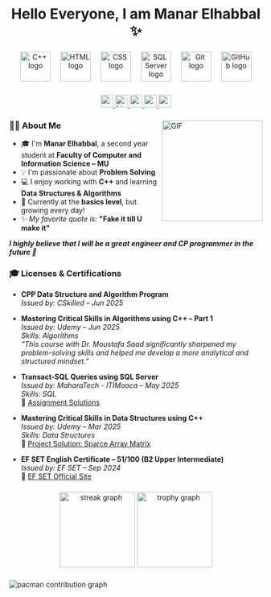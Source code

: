 <h1 align="center">Hello Everyone, I am Manar Elhabbal ✨</h1>

###

<div align="center">
  <img src="https://skillicons.dev/icons?i=cpp" height="60" alt="C++ logo" />
  <img width="12" />
  <img src="https://skillicons.dev/icons?i=html" height="60" alt="HTML logo" />
  <img width="12" />
  <img src="https://skillicons.dev/icons?i=css" height="60" alt="CSS logo" />
  <img width="12" />
  <img src="https://cdn.jsdelivr.net/gh/devicons/devicon/icons/microsoftsqlserver/microsoftsqlserver-plain.svg" height="60" alt="SQL Server logo" />
  <img width="12" />
  <img src="https://skillicons.dev/icons?i=git" height="60" alt="Git logo" />
  <img width="12" />
  <img src="https://skillicons.dev/icons?i=github" height="60" alt="GitHub logo" />
</div>

###

<div align="center">
  <a href="mailto:manarelhabbal28@gmail.com">
    <img src="https://img.shields.io/badge/-manarelhabbal28@gmail.com-c14438?style=for-the-badge&logo=Gmail&logoColor=white" height="25" alt="gmail badge" />
  </a>
  <a href="https://www.linkedin.com/in/manar-elhabbal7/">
    <img src="https://img.shields.io/static/v1?message=LinkedIn&logo=linkedin&label=&color=0077B5&logoColor=white&style=for-the-badge" height="25" alt="LinkedIn badge" />
  </a>
  <a href="https://codeforces.com/profile/Manar_Elhabbal7">
    <img src="https://img.shields.io/badge/Codeforces-Manar_Elhabbal7-orange?style=for-the-badge&logo=codeforces&logoColor=white" height="25" />
  </a>
  <a href="https://leetcode.com/u/Manar_Elhabbal/">
    <img src="https://img.shields.io/badge/LeetCode-Manar_Elhabbal-yellow?style=for-the-badge&logo=leetcode&logoColor=black" height="25" />
  </a>
  <a href="https://atcoder.jp/users/Manar_Elhabbal">
    <img src="https://img.shields.io/badge/AtCoder-Manar_Elhabbal-blue?style=for-the-badge" height="25" />
  </a>
</div>

###

<img align="right" alt="GIF" src="https://raw.githubusercontent.com/haoruilee/haoruilee/master/pic/pusheencode.gif" width="200"/>

### 👩‍💻 About Me

- 🎓 I'm **Manar Elhabbal**, a second year student at **Faculty of Computer and Information Science – MU**
- 💡 I'm passionate about **Problem Solving**
- 💻 I enjoy working with **C++** and learning **Data Structures & Algorithms**
- 💬 Currently at the **basics level**, but growing every day!
- ✨ *My favorite quote is:* **"Fake it till U make it"**

<em><b>I highly believe that I will be a great engineer and CP programmer in the future 💖</b></em>

###

### 🎓 Licenses & Certifications

- **CPP Data Structure and Algorithm Program**  
  *Issued by: CSkilled – Jun 2025*

- **Mastering Critical Skills in Algorithms using C++ – Part 1**  
  *Issued by: Udemy – Jun 2025*  
  *Skills: Algorithms*  
  *“This course with Dr. Moustafa Saad significantly sharpened my problem-solving skills and helped me develop a more analytical and structured mindset.”*

- **Transact-SQL Queries using SQL Server**  
  *Issued by: MaharaTech - ITIMooca – May 2025*  
  *Skills: SQL*  
  🔗 [Assignment Solutions](https://github.com/PS-Manar-El7abbal/Mahara-Tech-data-base-?tab=readme-ov-file)

- **Mastering Critical Skills in Data Structures using C++**  
  *Issued by: Udemy – Mar 2025*  
  *Skills: Data Structures*  
  🔗 [Project Solution: Sparce Array Matrix](https://github.com/PS-Manar-El7abbal/Sparce-Array-Matrix)

- **EF SET English Certificate – 51/100 (B2 Upper Intermediate)**  
  *Issued by: EF SET – Sep 2024*  
  🔗 [EF SET Official Site](https://www.efset.org/)

###

<div align="center">
  <img src="https://streak-stats.demolab.com?user=Manar-Elhabbal7&locale=en&mode=daily&theme=dracula&hide_border=false&border_radius=5&order=3" height="150" alt="streak graph" />
  <img src="https://github-profile-trophy.vercel.app?username=Manar-Elhabbal7&theme=dracula&column=-1&row=1&margin-w=8&margin-h=8&no-bg=false&no-frame=false&order=4" height="150" alt="trophy graph" />
</div>

###

<picture>
  <source media="(prefers-color-scheme: dark)" srcset="https://raw.githubusercontent.com/Manar-Elhabbal7/Manar-Elhabbal7/output/github-contribution-grid-snake-dark.svg">
  <source media="(prefers-color-scheme: light)" srcset="https://raw.githubusercontent.com/Manar-Elhabbal7/Manar-Elhabbal7/output/github-contribution-grid-snake.svg">
  <img alt="pacman contribution graph" src="https://raw.githubusercontent.com/Manar-Elhabbal7/Manar-Elhabbal7/output/github-contribution-grid-snake.svg">
</picture>
